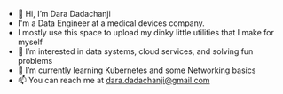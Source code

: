 - 👋 Hi, I’m Dara Dadachanji
- I'm a Data Engineer at a medical devices company.
- I mostly use this space to upload my dinky little utilities that I make for myself
- 👀 I’m interested in data systems, cloud services, and solving fun problems
- 🌱 I’m currently learning Kubernetes and some Networking basics
- 📫 You can reach me at dara.dadachanji@gmail.com
